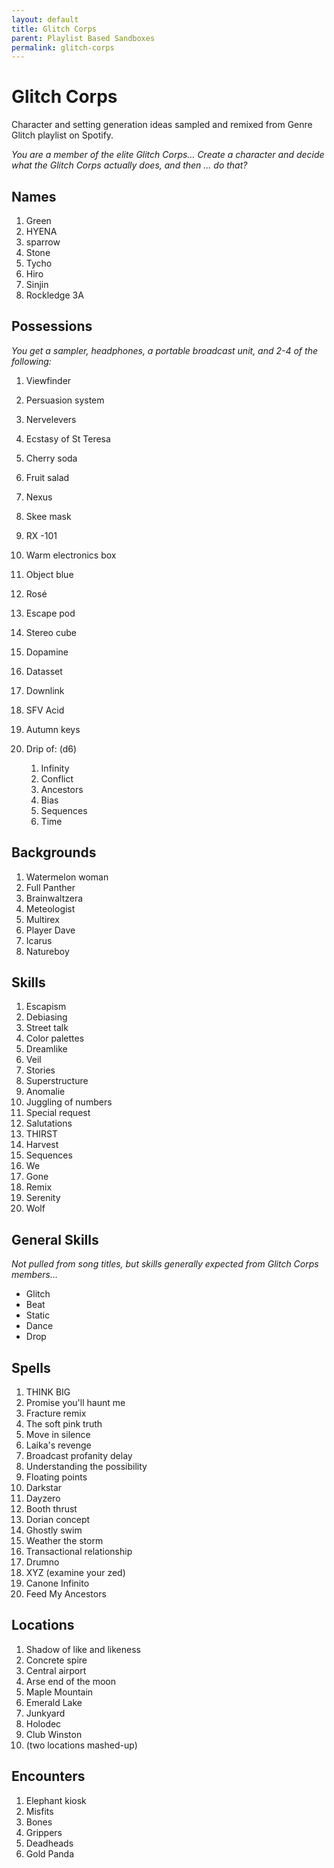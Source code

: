 ```yaml
---
layout: default
title: Glitch Corps
parent: Playlist Based Sandboxes
permalink: glitch-corps
---
```

# Glitch Corps

Character and setting generation ideas sampled and remixed from Genre Glitch playlist on Spotify.

*You are a member of the elite Glitch Corps…*
*Create a character and decide what the Glitch Corps actually does, and then … do that?*

## Names

1. Green
2. HYENA
3. sparrow 
4. Stone
5. Tycho
6. Hiro
7. Sinjin
8. Rockledge 3A

## Possessions

*You get a sampler, headphones, a portable broadcast unit, and 2-4 of the following:*

1. Viewfinder
2. Persuasion system
3. Nervelevers
4. Ecstasy of St Teresa
5. Cherry soda

6. Fruit salad

7. Nexus

8. Skee mask

9. RX -101

10. Warm electronics box

11. Object blue

12. Rosé 

13. Escape pod

14. Stereo cube 

15. Dopamine

16. Datasset

17. Downlink

18. SFV Acid 

19. Autumn keys

20. Drip of: (d6)
    1. Infinity
    2. Conflict
    3. Ancestors
    4. Bias
    5. Sequences
    6. Time

## Backgrounds
1. Watermelon woman
2. Full Panther
3. Brainwaltzera
4. Meteologist
5. Multirex
6. Player Dave
7. Icarus 
8. Natureboy

## Skills
1. Escapism
2. Debiasing
3. Street talk
4. Color palettes
5. Dreamlike
6. Veil
7. Stories
8. Superstructure
9. Anomalie
10. Juggling of numbers
11. Special request
12. Salutations
13. THIRST
14. Harvest
15. Sequences
16. We
17. Gone
18. Remix
19. Serenity
20. Wolf

## General Skills

*Not pulled from song titles, but skills generally expected from Glitch Corps members…*

- Glitch 
- Beat 
- Static 
- Dance 
- Drop

## Spells

1. THINK BIG
2. Promise you'll haunt me
3. Fracture remix
4. The soft pink truth 
5. Move in silence
6. Laika's revenge
7. Broadcast profanity delay
8. Understanding the possibility
9. Floating points
10. Darkstar
11. Dayzero 
12. Booth thrust
13. Dorian concept
14. Ghostly swim
15. Weather the storm
16. Transactional relationship
17. Drumno
18. XYZ (examine your zed)
19. Canone Infinito
20. Feed My Ancestors

## Locations

1. Shadow of like and likeness
2. Concrete spire
3. Central airport
4. Arse end of the moon
5. Maple Mountain 
6. Emerald Lake
7. Junkyard
8. Holodec
9. Club Winston
10. (two locations mashed-up)

## Encounters

1. Elephant kiosk
2. Misfits
3. Bones
4. Grippers
5. Deadheads
6. Gold Panda
